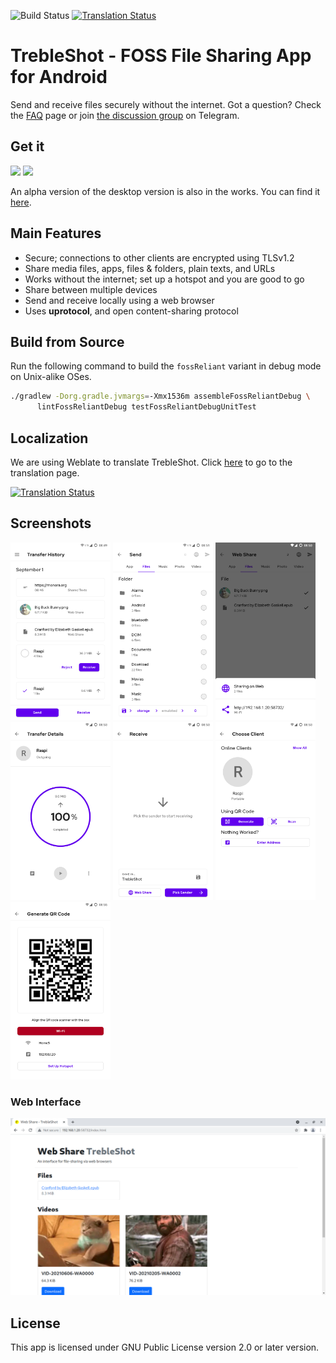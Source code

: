 ![Build Status](https://github.com/trebleshot/android/actions/workflows/android-test.yml/badge.svg)
[![Translation Status](https://hosted.weblate.org/widgets/trebleshot/-/svg-badge.svg)](https://hosted.weblate.org/engage/trebleshot/)

# TrebleShot - FOSS File Sharing App for Android

Send and receive files securely without the internet. Got a question? Check the
[FAQ](https://github.com/genonbeta/TrebleShot/blob/master/FAQ.md) page or join
[the discussion group](https://t.me/trebleshot) on Telegram.

## Get it

[<img src="https://f-droid.org/badge/get-it-on.png" width="230">](https://f-droid.org/packages/org.monora.uprotocol.client.android/)
[<img src="assets/google-play-badge.png" width="230">](https://play.google.com/store/apps/details?id=org.monora.uprotocol.client.android)

An alpha version of the desktop version is also in the works. You can find it
[here](https://github.com/genonbeta/TrebleShot-Desktop).

## Main Features

* Secure; connections to other clients are encrypted using TLSv1.2 
* Share media files, apps, files & folders, plain texts, and URLs
* Works without the internet; set up a hotspot and you are good to go
* Share between multiple devices
* Send and receive locally using a web browser
* Uses **uprotocol**, and open content-sharing protocol

## Build from Source

Run the following command to build the `fossReliant` variant in debug mode on Unix-alike OSes.

```sh
./gradlew -Dorg.gradle.jvmargs=-Xmx1536m assembleFossReliantDebug \ 
      lintFossReliantDebug testFossReliantDebugUnitTest
```

## Localization

We are using Weblate to translate TrebleShot. Click [here](https://hosted.weblate.org/engage/TrebleShot/) to go to the
translation page.

[![Translation Status](https://hosted.weblate.org/widgets/trebleshot/-/multi-auto.svg)](https://hosted.weblate.org/engage/TrebleShot/)

## Screenshots

[<img src="https://github.com/trebleshot/assets/blob/main/screenshots/android/shot1.png" width=160>](https://github.com/trebleshot/assets/blob/main/screenshots/android/shot1.png)
[<img src="https://github.com/trebleshot/assets/blob/main/screenshots/android/shot2.png" width=160>](https://github.com/trebleshot/assets/blob/main/screenshots/android/shot2.png)
[<img src="https://github.com/trebleshot/assets/blob/main/screenshots/android/shot3.png" width=160>](https://github.com/trebleshot/assets/blob/main/screenshots/android/shot3.png)
[<img src="https://github.com/trebleshot/assets/blob/main/screenshots/android/shot4.png" width=160>](https://github.com/trebleshot/assets/blob/main/screenshots/android/shot4.png)
[<img src="https://github.com/trebleshot/assets/blob/main/screenshots/android/shot5.png" width=160>](https://github.com/trebleshot/assets/blob/main/screenshots/android/shot5.png)
[<img src="https://github.com/trebleshot/assets/blob/main/screenshots/android/shot6.png" width=160>](https://github.com/trebleshot/assets/blob/main/screenshots/android/shot6.png)
[<img src="https://github.com/trebleshot/assets/blob/main/screenshots/android/shot7.png" width=160>](https://github.com/trebleshot/assets/blob/main/screenshots/android/shot7.png)

### Web Interface

[![Web Interface](https://github.com/trebleshot/assets/blob/main/screenshots/android/web1.png)](https://github.com/trebleshot/assets/blob/main/screenshots/android/web1.png)

## License

This app is licensed under GNU Public License version 2.0 or later version.

